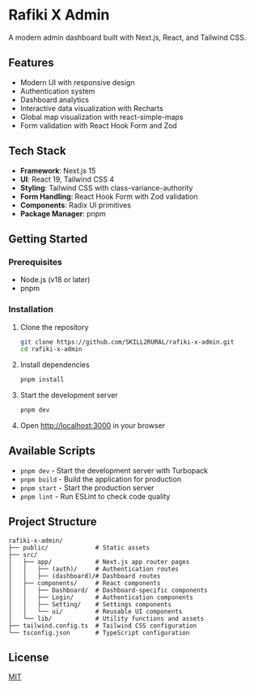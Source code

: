 # Rafiki X Admin

A modern admin dashboard built with Next.js, React, and Tailwind CSS.

## Features

- Modern UI with responsive design
- Authentication system
- Dashboard analytics
- Interactive data visualization with Recharts
- Global map visualization with react-simple-maps
- Form validation with React Hook Form and Zod

## Tech Stack

- **Framework**: Next.js 15
- **UI**: React 19, Tailwind CSS 4
- **Styling**: Tailwind CSS with class-variance-authority
- **Form Handling**: React Hook Form with Zod validation
- **Components**: Radix UI primitives
- **Package Manager**: pnpm

## Getting Started

### Prerequisites

- Node.js (v18 or later)
- pnpm

### Installation

1. Clone the repository

   ```bash
   git clone https://github.com/SKILL2RURAL/rafiki-x-admin.git
   cd rafiki-x-admin
   ```

2. Install dependencies

   ```bash
   pnpm install
   ```

3. Start the development server

   ```bash
   pnpm dev
   ```

4. Open [http://localhost:3000](http://localhost:3000) in your browser

## Available Scripts

- `pnpm dev` - Start the development server with Turbopack
- `pnpm build` - Build the application for production
- `pnpm start` - Start the production server
- `pnpm lint` - Run ESLint to check code quality

## Project Structure

```
rafiki-x-admin/
├── public/             # Static assets
├── src/
│   ├── app/            # Next.js app router pages
│   │   ├── (auth)/     # Authentication routes
│   │   ├── (dashboard)/# Dashboard routes
│   ├── components/     # React components
│   │   ├── Dashboard/  # Dashboard-specific components
│   │   ├── Login/      # Authentication components
│   │   ├── Setting/    # Settings components
│   │   └── ui/         # Reusable UI components
│   └── lib/            # Utility functions and assets
├── tailwind.config.ts  # Tailwind CSS configuration
└── tsconfig.json       # TypeScript configuration
```

## License

[MIT](LICENSE)
